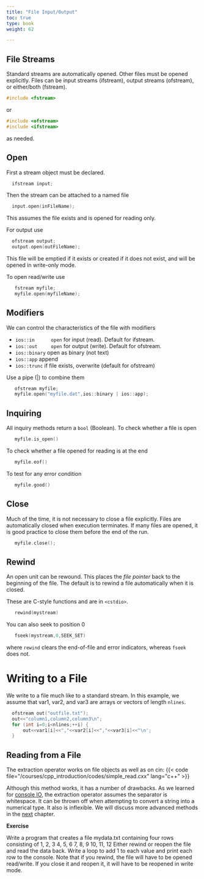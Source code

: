 ```yaml
---
title: "File Input/Output"
toc: true
type: book
weight: 62

---
```



## File Streams

Standard streams are automatically opened.  Other files must be opened explicitly.
Files can be input streams (ifstream), output streams (ofstream), or either/both (fstream).
```c++
#include <fstream>
```
or
```c++
#include <ofstream>
#include <ifstream>
```
as needed.

## Open

First a stream object must be declared.
```c++
  ifstream input;
```
Then the stream can be attached to a named file
```c++
  input.open(inFileName);
```
This assumes the file exists and is opened for reading only.

For output use
```c++
  ofstream output;
  output.open(outFileName);
```
This file will be emptied if it exists or created if it does not exist, and will be opened in write-only mode.

To open read/write use
```c++
   fstream myfile;
   myfile.open(myfileName);
```

## Modifiers

We can control the characteristics of the file with modifiers

* `ios::in      open` for input (read). Default for ifstream.
* `ios::out     open` for output (write). Default for ofstream.
* `ios::binary` open as binary (not text)
* `ios::app`    append
* `ios::trunc`  if file exists, overwrite (default for ofstream)

Use a pipe (|) to combine them
```c++
   ofstream myfile;
   myfile.open("myfile.dat",ios::binary | ios::app);
```

## Inquiring

All inquiry methods return a `bool` (Boolean).  To check whether a file is open
```c++
   myfile.is_open()
```
To check whether a file opened for reading is at the end
```c++
   myfile.eof()
```

To test for any error condition
```c++
   myfile.good()
```

## Close

Much of the time, it is not necessary to close a file explicitly.  Files are automatically closed when execution terminates.
If many files are opened, it is good practice to close them before the end of the run.
```c++
   myfile.close();
```

## Rewind

An open unit can be rewound.  This places the _file pointer_ back to the beginning of the file.
The default is to rewind a file automatically when it is closed.

These are C-style functions and are in `<cstdio>`.
```c++
   rewind(mystream)
```
You can also seek to position 0
```c++
   fseek(mystream,0,SEEK_SET)
```
where `rewind` clears the end-of-file and error indicators, whereas `fseek` does not.

# Writing to a File

We write to a file much like to a standard stream.  In this example, we assume that var1, var2, and var3 are arrays or vectors of length `nlines`.
```c++
  ofstream out("outfile.txt");
  out<<"column1,column2,column3\n";
  for (int i=0;i<nlines;++i) {
      out<<var1[i]<<","<<var2[i]<<","<<var3[i]<<"\n';
  }
```

## Reading from a File

The extraction operator works on file objects as well as on cin:
{{< code file="/courses/cpp_introduction/codes/simple_read.cxx" lang="c++" >}}

Although this method works, it has a number of drawbacks.  As we learned for [console IO](/courses/cpp_introduction/console_io), the extraction operator assumes the separator is whitespace. It can be thrown off when attempting to convert a string into a numerical type.  It also is inflexible. We will discuss more advanced methods in the [next](/courses/cpp_introduction/advanced_io) chapter.

**Exercise**

Write a program that creates a file mydata.txt containing four rows consisting of
1, 2, 3
4, 5, 6
7, 8, 9
10, 11, 12
Either rewind or reopen the file and read the data back.  Write a loop to add 1 to each value and print each row to the console.  Note that if you rewind, the file will have to be opened read/write.  If you close it and reopen it, it will have to be reopened in write mode.

